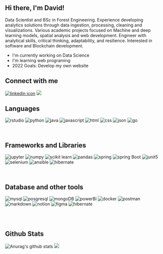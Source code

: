 ## Hi there, I'm David!

Data Scientist and BSc in Forest Engineering. Experience developing analytics solutions through data ingestion, processing, cleaning and visualizations. Various academic projects focused on Machine and deep learning models, spatial analysis and web development. Engineer with analytical skills, critical thinking, adaptability, and resilience. Interested in software and Blockchain development.

- I'm currently working on Data Science
- I'm learning web programing
- 2022 Goals: Develop my own website

## Connect with me

[<img alt="linkedin icon" src="https://img.shields.io/badge/LinkedIn-0077B5?style=for-the-badge&logo=linkedin&logoColor=white"/>][linkedin]
[<img src="https://img.shields.io/badge/Twitter-1DA1F2?style=for-the-badge&logo=twitter&logoColor=white"/>][twitter]<br />

## Languages

<img alt="rstudio" src="https://img.shields.io/badge/R-276DC3?style=for-the-badge&logo=r&logoColor=white"/>
<img alt="python" src="https://img.shields.io/badge/Python-FFD43B?style=for-the-badge&logo=python&logoColor=blue"/>
<img alt="java" src="https://img.shields.io/badge/Java-ED8B00?style=for-the-badge&logo=java&logoColor=white"/>
<img alt="javascript" src="https://img.shields.io/badge/JavaScript-323330?style=for-the-badge&logo=javascript&logoColor=F7DF1E"/>
<img alt="html" src="https://img.shields.io/badge/HTML5-E34F26?style=for-the-badge&logo=html5&logoColor=white"/>
<img alt="css"src="https://img.shields.io/badge/CSS3-1572B6?style=for-the-badge&logo=css3&logoColor=white"/>
<img alt="json" src="https://img.shields.io/badge/json-5E5C5C?style=for-the-badge&logo=json&logoColor=white"/>
<img alt="go" src="https://img.shields.io/badge/Go-00ADD8?style=for-the-badge&logo=go&logoColor=white"/><br />

&nbsp; <br>

## Frameworks and Libraries

<img alt="jupyter" src="https://img.shields.io/badge/Jupyter-F37626.svg?&style=for-the-badge&logo=Jupyter&logoColor=white"/>
<img alt="numpy" src="https://img.shields.io/badge/Numpy-777BB4?style=for-the-badge&logo=numpy&logoColor=white"/>
<img alt="scikit learn" src="https://img.shields.io/badge/scikit_learn-F7931E?style=for-the-badge&logo=scikit-learn&logoColor=white"/>
<img alt="pandas" src="https://img.shields.io/badge/Pandas-2C2D72?style=for-the-badge&logo=pandas&logoColor=white"/>
<img alt="spring" src="https://img.shields.io/badge/Spring-6DB33F?style=for-the-badge&logo=spring&logoColor=white"/>
<img alt="spring Boot" src="https://img.shields.io/badge/Spring_Boot-F2F4F9?style=for-the-badge&logo=spring-boot"/>
<img alt="junit5" src="https://img.shields.io/badge/Junit5-25A162?style=for-the-badge&logo=junit5&logoColor=white"/>
<img alt="selenium" src="https://img.shields.io/badge/Selenium-43B02A?style=for-the-badge&logo=Selenium&logoColor=white"/>
<img alt="ansible" src="https://img.shields.io/badge/Ansible-000000?style=for-the-badge&logo=ansible&logoColor=white"/>
<img alt="hibernate" src="https://img.shields.io/badge/Hibernate-59666C?style=for-the-badge&logo=Hibernate&logoColor=white"/><br />

&nbsp; <br>

## Database and other tools

<img alt="mysql" src="https://img.shields.io/badge/MySQL-005C84?style=for-the-badge&logo=mysql&logoColor=white"/>
<img alt="posgresql" src="https://img.shields.io/badge/PostgreSQL-316192?style=for-the-badge&logo=postgresql&logoColor=white"/>
<img alt="mongoDB" src="https://img.shields.io/badge/MongoDB-4EA94B?style=for-the-badge&logo=mongodb&logoColor=white"/>
<img alt="powerBi" src="https://img.shields.io/badge/PowerBI-F2C811?style=for-the-badge&logo=Power%20BI&logoColor=white"/>
<img alt="docker" src="https://img.shields.io/badge/Docker-2CA5E0?style=for-the-badge&logo=docker&logoColor=white"/>
<img alt="postman" src="https://img.shields.io/badge/Postman-FF6C37?style=for-the-badge&logo=Postman&logoColor=white"/>
<img alt="markdown" src="	https://img.shields.io/badge/Markdown-000000?style=for-the-badge&logo=markdown&logoColor=white"/>
<img alt="notion" src="	https://img.shields.io/badge/Notion-000000?style=for-the-badge&logo=notion&logoColor=white"/>
<img alt="figma" src="https://img.shields.io/badge/Figma-F24E1E?style=for-the-badge&logo=figma&logoColor=white"/>
<img alt="hibernate" src="https://img.shields.io/badge/qgis-3.24_Tisler-93b023?&style=for-the-badge&logo=qgis&logoColor=white"/><br />
<br />


&nbsp; <br>

## Github Stats

<img src="https://github-readme-stats.vercel.app/api?username=Detrivinog&show_icons=true&include_all_commits=true&theme=great-gatsby" alt="Anurag's github stats" />
<img src="https://github-readme-stats.vercel.app/api/top-langs/?username=Detrivinog&layout=compact&theme=great-gatsby" />

[linkedin]: https://www.linkedin.com/in/davidtrivinog/
[twitter]: https://twitter.com/DavidTrivinoG
[facebook]: https://www.facebook.com/david.e.trivino/
[youtube]: https://www.youtube.com/channel/UCL9mbgEcnXa751bTrlm39GQ